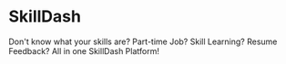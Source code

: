 # SkillDash
Don't know what your skills are? Part-time Job? Skill Learning? Resume Feedback? All in one SkillDash Platform!
